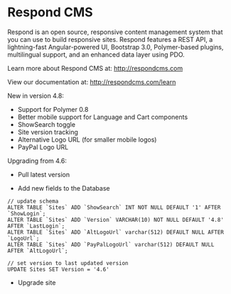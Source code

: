 Respond CMS
===========

Respond is an open source, responsive content management system that you can use to build responsive sites. Respond features a REST API, a lightning-fast Angular-powered UI, Bootstrap 3.0, Polymer-based plugins, multilingual support, and an enhanced data layer using PDO. 

Learn more about Respond CMS at: http://respondcms.com

View our documentation at: http://respondcms.com/learn

New in version 4.8:
- Support for Polymer 0.8
- Better mobile support for Language and Cart components
- ShowSearch toggle
- Site version tracking
- Alternative Logo URL (for smaller mobile logos)
- PayPal Logo URL


Upgrading from 4.6:

- Pull latest version

- Add new fields to the Database

```
// update schema
ALTER TABLE `Sites` ADD `ShowSearch` INT NOT NULL DEFAULT '1' AFTER `ShowLogin`;
ALTER TABLE `Sites` ADD `Version` VARCHAR(10) NOT NULL DEFAULT '4.8' AFTER `LastLogin`;
ALTER TABLE `Sites` ADD `AltLogoUrl` varchar(512) DEFAULT NULL AFTER `LogoUrl`;
ALTER TABLE `Sites` ADD `PayPalLogoUrl` varchar(512) DEFAULT NULL AFTER `AltLogoUrl`;

// set version to last updated version
UPDATE Sites SET Version = '4.6'
```

- Upgrade site
